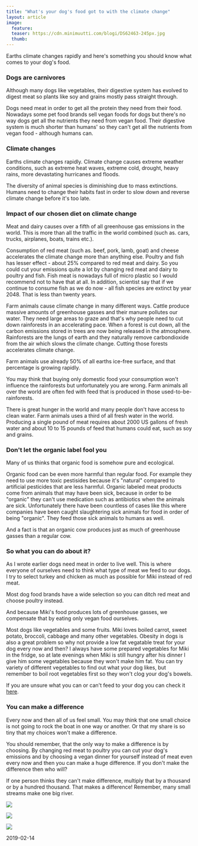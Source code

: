 ```yaml
---
title: "What's your dog's food got to with the climate change"
layout: article
image:
  feature:
  teaser: https://cdn.minimuutti.com/blogi/DS62463-245px.jpg
  thumb:
---
```


Earths climate changes rapidly and here's something you should know what comes to your dog's food.

### Dogs are carnivores

Although many dogs like vegetables, their digestive system has evolved to digest meat so plants like soy and grains mostly pass straight through.

Dogs need meat in order to get all the protein they need from their food. Nowadays some pet food brands sell vegan foods for dogs but there's no way dogs get all the nutrients they need from vegan food. Their digestive system is much shorter than humans' so they can't get all the nutrients from vegan food - although humans can.

### Climate changes

Earths climate changes rapidly. Climate change causes extreme weather conditions, such as extreme heat waves, extreme cold, drought, heavy rains, more devastating hurricanes and floods.

The diversity of animal species is diminishing due to mass extinctions. Humans need to change their habits fast in order to slow down and reverse climate change before it's too late.

### Impact of our chosen diet on climate change

Meat and dairy causes over a fifth of all greenhouse gas emissions in the world. This is more than all the traffic in the world combined (such as. cars, trucks, airplanes, boats, trains etc.).

Consumption of red meat (such as. beef, pork, lamb, goat) and cheese accelerates the climate change more than anything else. Poultry and fish has lesser effect - about 25% compared to red meat and dairy. So you could cut your emissions quite a lot by changing red meat and dairy to poultry and fish. Fish meat is nowadays full of micro plastic so I would recommend not to have that at all. In addition, scientist say that if we continue to consume fish as we do now - all fish species are extinct by year 2048. That is less than twenty years.

Farm animals cause climate change in many different ways. Cattle produce massive amounts of greenhouse gasses and their manure pollutes our water. They need large areas to graze and that's why people need to cut down rainforests in an accelerating pace. When a forest is cut down, all the carbon emissions stored in trees are now being released in the atmosphere. Rainforests are the lungs of earth and they naturally remove carbondioxide from the air which slows the climate change. Cutting those forests accelerates climate change.

Farm animals use already 50% of all earths ice-free surface, and that percentage is growing rapidly.

You may think that buying only domestic food your consumption won't influence the rainforests but unfortunately you are wrong. Farm animals all over the world are often fed with feed that is produced in those used-to-be-rainforests.

There is great hunger in the world and many people don't have access to clean water. Farm animals uses a third of all fresh water in the world. Producing a single pound of meat requires about 2000 US gallons of fresh water and about 10 to 15 pounds of feed that humans could eat, such as soy and grains.

### Don't let the organic label fool you

Many of us thinks that organic food is somehow pure and ecological.

Organic food can be even more harmful than regular food. For example they need to use more toxic pestisides because it's "natural" compared to artificial pesticides that are less harmful. Organic labeled meat products come from animals that may have been sick, because in order to be "organic" they can't use medication such as antibiotics when the animals are sick. Unfortunately there have been countless of cases like this where companies have been caught slaughtering sick animals for food in order of being "organic". They feed those sick animals to humans as well.

And a fact is that an organic cow produces just as much of greenhouse gasses than a regular cow.

### So what you can do about it?

As I wrote earlier dogs need meat in order to live well. This is where everyone of ourselves need to think what type of meat we feed to our dogs. I try to select turkey and chicken as much as possible for Miki instead of red meat.

Most dog food brands have a wide selection so you can ditch red meat and choose poultry instead.

And because Miki's food produces lots of greenhouse gasses, we compensate that by eating only vegan food ourselves.

Most dogs like vegetables and some fruits. Miki loves boiled carrot, sweet potato, broccoli, cabbage and many other vegetables. Obesity in dogs is also a great problem so why not provide a low fat vegatable treat for your dog every now and then? I always have some prepared vegetables for Miki in the fridge, so at late evenings when Miki is still hungry after his dinner I give him some vegetables because they won't make him fat. You can try variety of different vegetables to find out what your dog likes, but remember to boil root vegetables first so they won't clog your dog's bowels.

If you are unsure what you can or can't feed to your dog you can check it [here](https://minimuutti.com/en/blog/ice-cream-for-hot-summer-days/).

### You can make a difference

Every now and then all of us feel small. You may think that one small choice is not going to rock the boat in one way or another. Or that my share is so tiny that my choices won't make a difference.

You should remember, that the only way to make a difference is by choosing. By changing red meat to poultry you can cut your dog's emissions and by choosing a vegan dinner for yourself instead of meat even every now and then you can make a huge difference. If you don't make the difference then who will?

If one person thinks they can't make difference, multiply that by a thousand or by a hundred thousand. That makes a difference! Remember, many small streams make one big river.

![](https://cdn.minimuutti.com/blogi/DS62463-800px.jpg)

![](https://cdn.minimuutti.com/blogi/DS62467-800px.jpg)

![](https://cdn.minimuutti.com/blogi/DS62476-800px.jpg)

2019-02-14